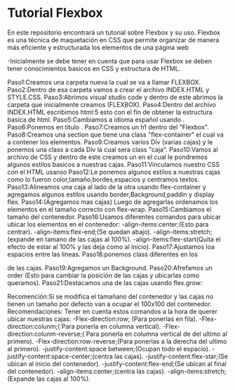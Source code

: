 # Tutorial Flexbox
En este repositorio encontrará un tutorial sobre Flexbox y su uso. Flexbox es una técnica de maquetación en CSS que permite organizar de manera más eficiente y estructurada los elementos de una página web




-Inicialmente se debe tener en cuenta que para usar Flexbox se deben tener conocimientos basicos en CSS y estructura de HTML.

Paso1:Creamos una carpeta nueva la cual se va a llamar FLEXBOX.
Paso2:Dentro de esa carpeta vamos a crear el archivo INDEX.HTML y STYLE.CSS.
Paso3:Abrimos visual studio code y dentro de este abrimos la carpeta que inicialmente creamos (FLEXBOX).
Paso4:Dentro del archivo INDEX.HTML escribimos html:5 esto con el fin de obtener la estructura basica de html.
Paso5:Cambiamos a idioma español usando <html lang = "es">.
Paso6:Ponemos en titulo <title>Aprendiendo Flexbox</title>.
Paso7:Creamos un h1 dentro del <Body> "Flexbox".
Paso8:Creamos una section que tiene una class "flex-container" el cual va a contener los elementos.
Paso9:Creamos varios Div (varias cajas) y le ponemos una class a cada Div la cual sera class "caja".
Paso10:Vamos al archivo de CSS y dentro de este creamos un <Body> en el cual le pondremos algunos estilos basicos a nuestras cajas.
Paso11:Vinculamos nuestro CSS con el HTML usanso <link>
Paso12:Le ponemos algunos estilos a nuestras cajas como lo fueron color,tamaño,bordes,espacios y centramos textos.
Paso13:Alineamos una caja al lado de la otra usando flex-container y agregamos algunos estilos usando border,Background,paddin y display flex.
Paso14:(Agregamos mas cajas) Luego de agregarlas ordenamos los elementos en el tamaño correcto con flex-wrap.
Paso15:Cambiamos el tamaño del contenedor.
Paso16:Usamos diferentes comandos para ubicar ubicar los elementos en el contenedor:
-align-items:center;(Esto para centrar).
-align-items:flex-end;(Se quedan abajo).
-align-items:stretch;(expande en tamano de las cajas al 100%).
-align-items:flex-start(Quita el efecto de estar al 100% y las deja como al inicio).
Paso17:Ajustamos loa espacios entre las lineas.
Paso18:ponemos class diferentes en los <Div> de las cajas.
Paso19:Agregamos un Background.
Paso20:Afrefamos un order (Esto para cambiar la posición de las cajas y ubicarlas como queramos).
Paso21:Destacamos una de las cajas usando flex.grow:



Recomención:Si se modifica el tamañano del contenedor y las cajas no tienen un tamaño por defecto van a ocupar el 100x100 del contenedor.
Recomendaciones: Tener en cuenta estos comandos a la hora de querer ubicar nuestras cajas:
-Flex-direction:row; (Para ponerlas en fila).
-Flex-direction:colunm;( Para ponerla en columna vertical).
-Flex-direction:colunm-reverse;( Para ponerla en columna vertical de del ultimo al primero).
-Flex-direction:row-reverse;(Para ponerlas a la derecha del ultimo al primero).
-justify-content:space between;(Ocupan todo el espacio).
-justify-content:space-center;(centra las cajas).
-justify-content:flex-star;(Se ubican al inicio del contenedor).
-justify-content:flex-end;(Se ubican al final del contenedor).
-align-items:center;(centra las cajas).
-align-items:stretch;(Expande las cajas al 100%).




